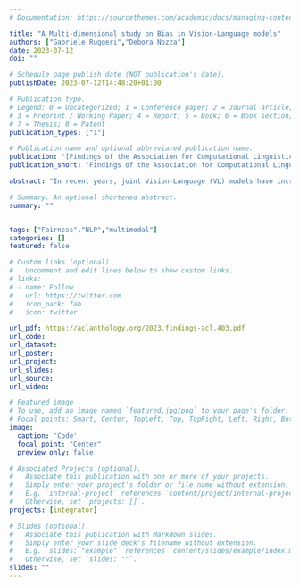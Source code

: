 ```yaml
---
# Documentation: https://sourcethemes.com/academic/docs/managing-content/

title: "A Multi-dimensional study on Bias in Vision-Language models"
authors: ["Gabriele Ruggeri","Debora Nozza"]
date: 2023-07-12
doi: ""

# Schedule page publish date (NOT publication's date).
publishDate: 2023-07-12T14:48:20+01:00

# Publication type.
# Legend: 0 = Uncategorized; 1 = Conference paper; 2 = Journal article;
# 3 = Preprint / Working Paper; 4 = Report; 5 = Book; 6 = Book section;
# 7 = Thesis; 8 = Patent
publication_types: ["1"]

# Publication name and optional abbreviated publication name.
publication: "[Findings of the Association for Computational Linguistics: ACL 2023](https://2023.aclweb.org/)"
publication_short: "Findings of the Association for Computational Linguistics: ACL 2023"

abstract: "In recent years, joint Vision-Language (VL) models have increased in popularity and capability. Very few studies have attempted to investigate bias in VL models, even though it is a well-known issue in both individual modalities.This paper presents the first multi-dimensional analysis of bias in English VL models, focusing on gender, ethnicity, and age as dimensions.When subjects are input as images, pre-trained VL models complete a neutral template with a hurtful word 5% of the time, with higher percentages for female and young subjects.Bias presence in downstream models has been tested on Visual Question Answering. We developed a novel bias metric called the Vision-Language Association Test based on questions designed to elicit biased associations between stereotypical concepts and targets. Our findings demonstrate that pre-trained VL models contain biases that are perpetuated in downstream tasks."

# Summary. An optional shortened abstract.
summary: ""


tags: ["Fairness","NLP","multimodal"]
categories: []
featured: false

# Custom links (optional).
#   Uncomment and edit lines below to show custom links.
# links:
# - name: Follow
#   url: https://twitter.com
#   icon_pack: fab
#   icon: twitter

url_pdf: https://aclanthology.org/2023.findings-acl.403.pdf
url_code: 
url_dataset:
url_poster:
url_project:
url_slides:
url_source:
url_video:

# Featured image
# To use, add an image named `featured.jpg/png` to your page's folder.
# Focal points: Smart, Center, TopLeft, Top, TopRight, Left, Right, BottomLeft, Bottom, BottomRight.
image:
  caption: 'Code'
  focal_point: "Center"
  preview_only: false

# Associated Projects (optional).
#   Associate this publication with one or more of your projects.
#   Simply enter your project's folder or file name without extension.
#   E.g. `internal-project` references `content/project/internal-project/index.md`.
#   Otherwise, set `projects: []`.
projects: [integrator]

# Slides (optional).
#   Associate this publication with Markdown slides.
#   Simply enter your slide deck's filename without extension.
#   E.g. `slides: "example"` references `content/slides/example/index.md`.
#   Otherwise, set `slides: ""`.
slides: ""
---
```

